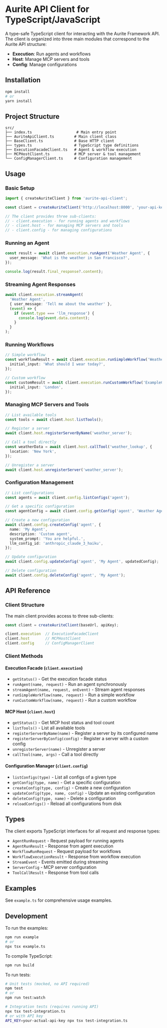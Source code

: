 # Aurite API Client for TypeScript/JavaScript

A type-safe TypeScript client for interacting with the Aurite Framework API. The client is organized into three main modules that correspond to the Aurite API structure:

- **Execution**: Run agents and workflows
- **Host**: Manage MCP servers and tools
- **Config**: Manage configurations

## Installation

```bash
npm install
# or
yarn install
```

## Project Structure

```
src/
├── index.ts                    # Main entry point
├── AuriteApiClient.ts         # Main client class
├── BaseClient.ts              # Base HTTP client
├── types.ts                   # TypeScript type definitions
├── ExecutionFacadeClient.ts   # Agent & workflow execution
├── MCPHostClient.ts           # MCP server & tool management
└── ConfigManagerClient.ts     # Configuration management
```

## Usage

### Basic Setup

```typescript
import { createAuriteClient } from 'aurite-api-client';

const client = createAuriteClient('http://localhost:8000', 'your-api-key');

// The client provides three sub-clients:
// - client.execution - for running agents and workflows
// - client.host - for managing MCP servers and tools
// - client.config - for managing configurations
```

### Running an Agent

```typescript
const result = await client.execution.runAgent('Weather Agent', {
  user_message: 'What is the weather in San Francisco?',
});

console.log(result.final_response?.content);
```

### Streaming Agent Responses

```typescript
await client.execution.streamAgent(
  'Weather Agent',
  { user_message: 'Tell me about the weather' },
  (event) => {
    if (event.type === 'llm_response') {
      console.log(event.data.content);
    }
  }
);
```

### Running Workflows

```typescript
// Simple workflow
const workflowResult = await client.execution.runSimpleWorkflow('Weather Planning Workflow', {
  initial_input: 'What should I wear today?',
});

// Custom workflow
const customResult = await client.execution.runCustomWorkflow('ExampleCustomWorkflow', {
  initial_input: 'London',
});
```

### Managing MCP Servers and Tools

```typescript
// List available tools
const tools = await client.host.listTools();

// Register a server
await client.host.registerServerByName('weather_server');

// Call a tool directly
const weatherData = await client.host.callTool('weather_lookup', {
  location: 'New York',
});

// Unregister a server
await client.host.unregisterServer('weather_server');
```

### Configuration Management

```typescript
// List configurations
const agents = await client.config.listConfigs('agent');

// Get a specific configuration
const agentConfig = await client.config.getConfig('agent', 'Weather Agent');

// Create a new configuration
await client.config.createConfig('agent', {
  name: 'My Agent',
  description: 'Custom agent',
  system_prompt: 'You are helpful.',
  llm_config_id: 'anthropic_claude_3_haiku',
});

// Update configuration
await client.config.updateConfig('agent', 'My Agent', updatedConfig);

// Delete configuration
await client.config.deleteConfig('agent', 'My Agent');
```

## API Reference

### Client Structure

The main client provides access to three sub-clients:

```typescript
const client = createAuriteClient(baseUrl, apiKey);

client.execution  // ExecutionFacadeClient
client.host       // MCPHostClient
client.config     // ConfigManagerClient
```

### Client Methods

#### Execution Facade (`client.execution`)
- `getStatus()` - Get the execution facade status
- `runAgent(name, request)` - Run an agent synchronously
- `streamAgent(name, request, onEvent)` - Stream agent responses
- `runSimpleWorkflow(name, request)` - Run a simple workflow
- `runCustomWorkflow(name, request)` - Run a custom workflow

#### MCP Host (`client.host`)
- `getStatus()` - Get MCP host status and tool count
- `listTools()` - List all available tools
- `registerServerByName(name)` - Register a server by its configured name
- `registerServerByConfig(config)` - Register a server with a custom config
- `unregisterServer(name)` - Unregister a server
- `callTool(name, args)` - Call a tool directly

#### Configuration Manager (`client.config`)
- `listConfigs(type)` - List all configs of a given type
- `getConfig(type, name)` - Get a specific configuration
- `createConfig(type, config)` - Create a new configuration
- `updateConfig(type, name, config)` - Update an existing configuration
- `deleteConfig(type, name)` - Delete a configuration
- `reloadConfigs()` - Reload all configurations from disk

## Types

The client exports TypeScript interfaces for all request and response types:

- `AgentRunRequest` - Request payload for running agents
- `AgentRunResult` - Response from agent execution
- `WorkflowRunRequest` - Request payload for workflows
- `WorkflowExecutionResult` - Response from workflow execution
- `StreamEvent` - Events emitted during streaming
- `ServerConfig` - MCP server configuration
- `ToolCallResult` - Response from tool calls

## Examples

See `example.ts` for comprehensive usage examples.

## Development

To run the examples:

```bash
npm run example
# or
npx tsx example.ts
```

To compile TypeScript:

```bash
npm run build
```

To run tests:

```bash
# Unit tests (mocked, no API required)
npm test
# or
npm run test:watch

# Integration tests (requires running API)
npx tsx test-integration.ts
# or with API key
API_KEY=your-actual-api-key npx tsx test-integration.ts
